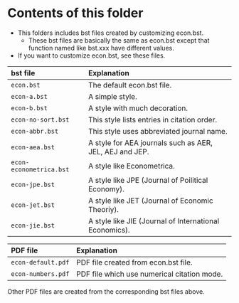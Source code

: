 <!--
Author:         Shiro Takeda
e-mail          <shiro.takeda@gmail.com>
First-written:  <2016-03-16>
Time-stamp:     <2019-09-25 17:35:59 st>
-->

Contents of this folder
==============================

+ This folders includes bst files created by customizing econ.bst.
  + These bst files are basically the same as econ.bst except that function named like
    bst.xxx have different values.
+ If you want to customize econ.bst, see these files.

| bst file         | Explanation                                                 |
|:---------------------|:--------------------------------------------------------|
| `econ.bst`  | The default econ.bst file. |
| `econ-a.bst` | A simple style. |
| `econ-b.bst` | A style with much decoration. |
| `econ-no-sort.bst` | This style lists entries in citation order. | 
| `econ-abbr.bst` | This style uses abbreviated journal name. | 
| `econ-aea.bst` | A style for AEA journals such as AER, JEL, AEJ and JEP. | 
| `econ-econometrica.bst` | A style like Econometrica. | 
| `econ-jpe.bst` | A style like JPE (Journal of Poilitical Economy). | 
| `econ-jet.bst` | A style like JET (Journal of Economic Theoriy). | 
| `econ-jie.bst` | A style like JIE (Journal of International Economics). | 

| PDF file         | Explanation                                                 |
|:---------------------|:--------------------------------------------------------|
| `econ-default.pdf`  | PDF file created from econ.bst file. |
| `econ-numbers.pdf` | PDF file which use numerical citation mode. |

Other PDF files are created from the corresponding bst files above.


<!--
--------------------
Local Variables:
mode: markdown
fill-column: 90
coding: utf-8-dos
End:
-->

